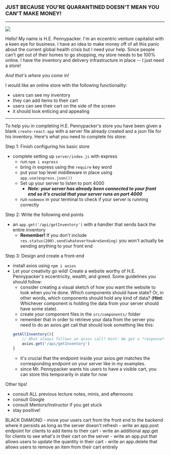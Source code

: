 ### JUST BECAUSE YOU'RE QUARANTINED DOESN'T MEAN YOU CAN'T MAKE MONEY!
<hr/>

<img src="https://img.buzzfeed.com/buzzfeed-static/static/enhanced/webdr03/2013/2/11/12/enhanced-buzz-16510-1360604890-8.jpg?output-quality=auto&output-format=auto&downsize=640:*">

Hello! My name is H.E. Pennypacker. I'm an eccentric venture capitalist with a keen eye for business. I have an idea to make money off of all this panic about the current global health crisis but I need your help. Since people can't get out of their homes to go shopping, my store needs to be 100% online. I have the inventory and delivery infrastructure in place -- I just need a store!

*And that's where you come in!*

I would like an online store with the following functionality:
- users can see my inventory
- they can add items to their cart
- users can see their cart on the side of the screen
- it should look enticing and appealing

<hr/>

To help you in completing H.E. Pennypacker's store you have been given a blank `create-react-app` with a server file already created and a json file for his inventory. Here's what you need to complete his store:

Step 1: Finish configuring his basic store
- complete setting up `server/index.js` with express
    - run `npm i express`
    - bring in express using the `require` key word
    - put your top level middleware in place using `app.use(express.json())`
    - Set up your server to listen to port 4000
        - ***Note: your server has already been connected to your front end so it's crucial that your server runs on port 4000***
    - run `nodemon` in your terminal to check if your server is running correctly

Step 2: Write the following end points
- an `app.get('/api/getInventory')` with a handler that sends back the entire inventory
    - **Remember!** If you don't include `res.status(200).send(whateverYouAreSending)` you won't actually be sending anything to your front end

Step 3: Design and create a front-end

- install axios using `npm i axios`
- Let your creativity go wild! Create a website worthy of H.E. Pennypacker's eccentricity, wealth, and greed. Some guidelines you should follow:
    - consider creating a visual sketch of how you want the website to look when you're done. Which components should have state? Or, in other words, which components should hold any kind of data? (**Hint**: Whichever component is holding the data from your server should have some state).
    - create your component files in the `src/components/` folder
    - remember that in order to retrieve your data from the server you need to do an axios.get call that should look something like this:
    ```js
    getAllInventory(){
        // What always follows an axios call? Hint: We get a *response* from our promise. Once we get a response, what do we do **THEN**?
        axios.get('/api/getInventory')
    }
    ```
     - it's crucial that the endpoint inside your axios.get matches the corresponding endpoint on your server like in my examples.
     - since Mr. Pennypacker wants his users to have a visible cart, you can store this temporarily in state for now

Other tips!
- consult ALL previous lecture notes, minis, and afternoons
- consult Google
- consult Mentors/Instructor if you get stuck
- stay positive!

BLACK DIAMOND
    - move your users cart from the front end to the backend where it persists as long as the server doesn't refresh
    - write an app.post endpoint for clients to add items to their cart
    - write an additional app.get for clients to see what's in their cart on the server
    - write an app.put that allows users to update the quantity in their cart
    - write an app.delete that allows users to remove an item from their cart entirely